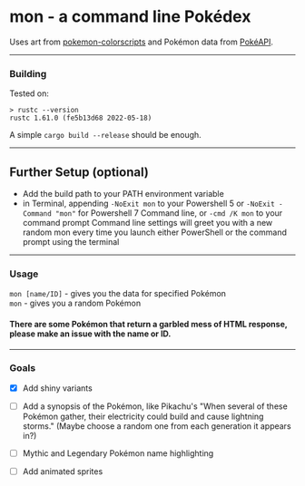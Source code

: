 # mon - a command line Pokédex

Uses art from [pokemon-colorscripts](https://gitlab.com/phoneybadger/pokemon-colorscripts) and Pokémon data from [PokéAPI](https://pokeapi.co).
___
### Building

Tested on:
```
> rustc --version
rustc 1.61.0 (fe5b13d68 2022-05-18)
```

A simple `cargo build --release` should be enough.

___
## Further Setup (optional)
- Add the build path to your PATH environment variable
- in Terminal, appending `-NoExit mon` to your Powershell 5 or `-NoExit -Command "mon"` for Powershell 7 Command line, or  `-cmd /K mon` to your command prompt Command line settings will greet you with a new random mon every time you launch either PowerShell or the command prompt using the terminal

___
### Usage

`mon [name/ID]` - gives you the data for specified Pokémon\
`mon` - gives you a random Pokémon

#### There are some Pokémon that return a garbled mess of HTML response, please make an issue with the name or ID.
___

### Goals

- [x] Add shiny variants
- [ ] Add a synopsis of the Pokémon, like Pikachu's "When several of these Pokémon gather, their electricity could build and cause lightning storms." (Maybe choose a random one from each generation it appears in?)
- [ ] Mythic and Legendary Pokémon name highlighting
- [ ] Add animated sprites

